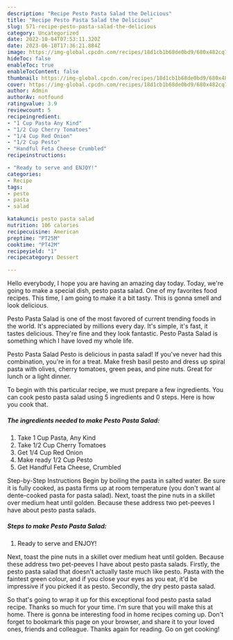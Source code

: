 ```yaml
---
description: "Recipe Pesto Pasta Salad the Delicious"
title: "Recipe Pesto Pasta Salad the Delicious"
slug: 571-recipe-pesto-pasta-salad-the-delicious
category: Uncategorized
date: 2022-10-04T07:53:11.320Z
date: 2023-06-10T17:36:21.884Z
image: https://img-global.cpcdn.com/recipes/18d1cb1b68de0bd9/680x482cq70/pesto-pasta-salad-recipe-main-photo.jpg
hideToc: false
enableToc: true
enableTocContent: false
thumbnail: https://img-global.cpcdn.com/recipes/18d1cb1b68de0bd9/680x482cq70/pesto-pasta-salad-recipe-main-photo.jpg
cover: https://img-global.cpcdn.com/recipes/18d1cb1b68de0bd9/680x482cq70/pesto-pasta-salad-recipe-main-photo.jpg
author: Admin
authorAv: notfound
ratingvalue: 3.9
reviewcount: 5
recipeingredient:
- "1 Cup Pasta Any Kind"
- "1/2 Cup Cherry Tomatoes"
- "1/4 Cup Red Onion"
- "1/2 Cup Pesto"
- "Handful Feta Cheese Crumbled"
recipeinstructions:

- "Ready to serve and ENJOY!"
categories:
- Recipe
tags:
- pesto
- pasta
- salad

katakunci: pesto pasta salad 
nutrition: 106 calories
recipecuisine: American
preptime: "PT25M"
cooktime: "PT42M"
recipeyield: "1"
recipecategory: Dessert

---
```



Hello everybody, I hope you are having an amazing day today. Today, we're going to make a special dish, pesto pasta salad. One of my favorites food recipes. This time, I am going to make it a bit tasty. This is gonna smell and look delicious.

Pesto Pasta Salad is one of the most favored of current trending foods in the world. It's appreciated by millions every day. It's simple, it's fast, it tastes delicious. They're fine and they look fantastic. Pesto Pasta Salad is something which I have loved my whole life.

Pesto Pasta Salad Pesto is delicious in pasta salad! If you&#39;ve never had this combination, you&#39;re in for a treat. Make fresh basil pesto and dress up spiral pasta with olives, cherry tomatoes, green peas, and pine nuts. Great for lunch or a light dinner.


To begin with this particular recipe, we must prepare a few ingredients. You can cook pesto pasta salad using 5 ingredients and 0 steps. Here is how you cook that.

<!--inarticleads1-->

##### The ingredients needed to make Pesto Pasta Salad:

1. Take 1 Cup Pasta, Any Kind
1. Take 1/2 Cup Cherry Tomatoes
1. Get 1/4 Cup Red Onion
1. Make ready 1/2 Cup Pesto
1. Get Handful Feta Cheese, Crumbled


Step-by-Step Instructions Begin by boiling the pasta in salted water. Be sure it is fully cooked, as pasta firms up at room temperature (you don&#39;t want al dente-cooked pasta for pasta salad). Next, toast the pine nuts in a skillet over medium heat until golden. Because these address two pet-peeves I have about pesto pasta salads. 

<!--inarticleads2-->

##### Steps to make Pesto Pasta Salad:


1. Ready to serve and ENJOY!

Next, toast the pine nuts in a skillet over medium heat until golden. Because these address two pet-peeves I have about pesto pasta salads. Firstly, the pesto pasta salad that doesn&#39;t actually taste much like pesto. Pasta with the faintest green colour, and if you close your eyes as you eat, it&#39;d be impressive if you picked it as pesto. Secondly, the dry pesto pasta salad. 

So that's going to wrap it up for this exceptional food pesto pasta salad recipe. Thanks so much for your time. I'm sure that you will make this at home. There is gonna be interesting food in home recipes coming up. Don't forget to bookmark this page on your browser, and share it to your loved ones, friends and colleague. Thanks again for reading. Go on get cooking!
